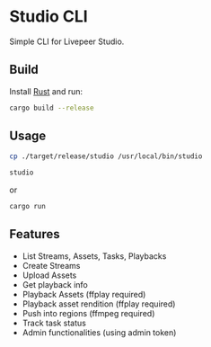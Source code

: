 # Studio CLI

Simple CLI for Livepeer Studio.

## Build

Install [Rust](https://www.rust-lang.org/tools/install) and run:

```bash
cargo build --release
```

## Usage

```bash
cp ./target/release/studio /usr/local/bin/studio
```

```bash
studio 
```

or 

```bash
cargo run
```

## Features
- List Streams, Assets, Tasks, Playbacks
- Create Streams
- Upload Assets
- Get playback info
- Playback Assets (ffplay required)
- Playback asset rendition (ffplay required)
- Push into regions (ffmpeg required)
- Track task status
- Admin functionalities (using admin token)

